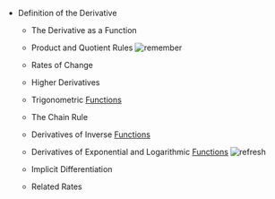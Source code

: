 * Definition of the Derivative
  * The Derivative as a Function   

  * Product and Quotient Rules ![remember](https://else.fcim.utm.md/pluginfile.php/70497/mod_resource/intro/remember.jpg)
  * Rates of Change
  * Higher Derivatives
  * Trigonometric [Functions](https://else.fcim.utm.md/mod/resource/view.php?id=26962 "Functions")
  * The Chain Rule
  * Derivatives of Inverse [Functions](https://else.fcim.utm.md/mod/resource/view.php?id=26962 "Functions")
  * Derivatives of Exponential and Logarithmic [Functions](https://else.fcim.utm.md/mod/resource/view.php?id=26962 "Functions") ![refresh](https://else.fcim.utm.md/pluginfile.php/70497/mod_resource/intro/f5.jpg?time=1630867063947)  

  * Implicit Differentiation
  * Related Rates
